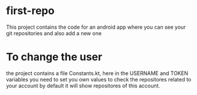 # first-repo
This project contains the code for an android app where you can see your git repositories and also add a new one
# To change the user
the project contains a file Constants.kt, here in the USERNAME and TOKEN variables you need to set you own values to check the repositores related to your account
by default it will show repositores of this account.
